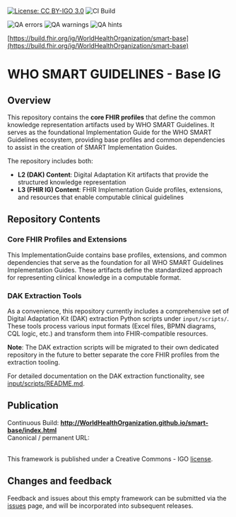 [![License: CC BY-IGO 3.0](https://licensebuttons.net/l/by-nc/3.0/igo/80x15.png)](https://creativecommons.org/licenses/by/3.0/igo)
![CI Build](https://img.shields.io/github/actions/workflow/status/WorldHealthOrganization/smart-base/ghbuild.yml)  
  

![QA errors](https://img.shields.io/badge/dynamic/json?url=https%3A%2F%2Fworldhealthorganization.github.io%2Fsmart-base%2Fqa.json&query=%24.errs&logoColor=red&label=QA%20errors&color=yellow)
![QA warnings](https://img.shields.io/badge/dynamic/json?url=https%3A%2F%2Fworldhealthorganization.github.io%2Fsmart-base%2Fqa.json&query=%24.warnings&logoColor=orange&label=QA%20warnings&color=yellow)
![QA hints](https://img.shields.io/badge/dynamic/json?url=https%3A%2F%2Fworldhealthorganization.github.io%2Fsmart-base%2Fqa.json&query=%24.hints&logoColor=yellow&label=QA%20hints&color=yellow)


[https://build.fhir.org/ig/WorldHealthOrganization/smart-base](https://build.fhir.org/ig/WorldHealthOrganization/smart-base)

# WHO SMART GUIDELINES - Base IG

## Overview

This repository contains the **core FHIR profiles** that define the common knowledge representation artifacts used by WHO SMART Guidelines. It serves as the foundational Implementation Guide for the WHO SMART Guidelines ecosystem, providing base profiles and common dependencies to assist in the creation of SMART Implementation Guides.

The repository includes both:
- **L2 (DAK) Content**: Digital Adaptation Kit artifacts that provide the structured knowledge representation
- **L3 (FHIR IG) Content**: FHIR Implementation Guide profiles, extensions, and resources that enable computable clinical guidelines

## Repository Contents

### Core FHIR Profiles and Extensions
This ImplementationGuide contains base profiles, extensions, and common dependencies that serve as the foundation for all WHO SMART Guidelines Implementation Guides. These artifacts define the standardized approach for representing clinical knowledge in a computable format.

### DAK Extraction Tools
As a convenience, this repository currently includes a comprehensive set of Digital Adaptation Kit (DAK) extraction Python scripts under `input/scripts/`. These tools process various input formats (Excel files, BPMN diagrams, CQL logic, etc.) and transform them into FHIR-compatible resources.

**Note**: The DAK extraction scripts will be migrated to their own dedicated repository in the future to better separate the core FHIR profiles from the extraction tooling.

For detailed documentation on the DAK extraction functionality, see [input/scripts/README.md](input/scripts/README.md). 

## Publication
Continuous Build: __http://WorldHealthOrganization.github.io/smart-base/index.html__  
Canonical / permanent URL: 
<br> </br>


This framework is published under a Creative Commons - IGO [license](LICENSE.md).

## Changes and feedback

Feedback and issues about this empty framework can be submitted via the [issues](issues) page, and will be incorporated into subsequent releases.

